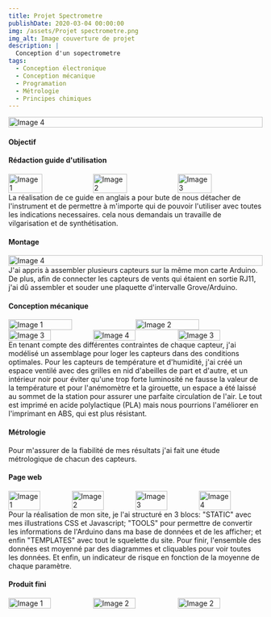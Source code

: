```yaml
---
title: Projet Spectrometre
publishDate: 2020-03-04 00:00:00
img: /assets/Projet spectrometre.png
img_alt: Image couverture de projet
description: |
  Conception d'un sopectrometre
tags: 
  - Conception électronique
  - Conception mécanique
  - Programation
  - Métrologie
  - Principes chimiques
---
```

<div style="display:flex; justify-content:center;">
    <img src="/assets/Chaine-TUT.jpg" alt="Image 4" width="100%">
</div>

#### Objectif


#### Rédaction guide d'utilisation

<div style="display:flex; justify-content:center;">
    <img src="/assets/Usermanuel1.png" alt="Image 1" width="40%">
    <img src="/assets/Usermanuel2.png" alt="Image 2" width="40%">
    <img src="/assets/Usermanuel3.png" alt="Image 3" width="40%">
</div>
La réalisation de ce guide en anglais a pour bute de nous détacher de l'instrument et de permettre à m'importe qui de pouvoir l'utiliser avec toutes les indications necessaires. cela nous demandais un travaille de vilgarisation et de synthétisation.

#### Montage 

<div style="display:flex; justify-content:center;">
    <img src="/assets/montage complet.png" alt="Image 4" width="100%">
</div>
J'ai appris à assembler plusieurs capteurs sur la même mon carte Arduino. De plus, afin de connecter les capteurs de vents qui étaient en sortie RJ11, j'ai dû assembler et souder une plaquette d'intervalle Grove/Arduino.

#### Conception mécanique
<div style="display:flex; justify-content:center;">
    <img src="/assets/decoupe_laser.png" alt="Image 1" width="50%">
    <img src="/assets/Modelspectro.jpg" alt="Image 2" width="50%">
    
</div>

<div style="display:flex; justify-content:center;">
    <img src="/assets/supportdecuve.png" alt="Image 3" width="50%">
    <img src="/assets/poignet.png" alt="Image 4" width="50%">
    <img src="/assets/supportcuve.png" alt="Image 3" width="50%">
</div>
En tenant compte des différentes contraintes de chaque capteur, j'ai modélisé un assemblage pour loger les capteurs dans des conditions optimales. 
Pour les capteurs de température et d'humidité, j'ai créé un espace ventilé avec des grilles en nid d'abeilles de part et d'autre, et un intérieur noir pour éviter qu'une trop forte luminosité ne fausse la valeur de la température et pour l'anémomètre et la girouette, un espace a été laissé au sommet de la station pour assurer une parfaite circulation de l'air. 
Le tout est imprimé en acide polylactique (PLA) mais nous pourrions l'améliorer en l'imprimant en ABS, qui est plus résistant. 

#### Métrologie 
Pour m'assurer de la fiabilité de mes résultats j'ai fait une étude métrologique de chacun des capteurs.

#### Page web

<div style="display:flex; justify-content:center;">
    <img src="/assets/Homepage.jpg" alt="Image 1" width="50%">
    <img src="/assets/Methodepage.jpg" alt="Image 2" width="50%">
    <img src="/assets/Resultpage.jpg" alt="Image 3" width="50%">
    <img src="/assets/Metropage.jpg" alt="Image 4" width="50%">
</div>
Pour la réalisation de mon site, je l'ai structuré en 3 blocs: "STATIC" avec mes illustrations CSS et Javascript; "TOOLS" pour permettre de convertir les informations de l'Arduino dans ma base de données et de les afficher; et enfin "TEMPLATES" avec tout le squelette du site. Pour finir, l'ensemble des données est moyenné par des diagrammes et cliquables pour voir toutes les données. Et enfin, un indicateur de risque en fonction de la moyenne de chaque paramètre.

#### Produit fini

<div style="display:flex; justify-content:center;">
    <img src="/assets/phtoGspectro.png" alt="Image 1" width="50%">
    <img src="/assets/photosupportcuve.png" alt="Image 2" width="50%">
    <img src="/assets/spectrovu2.png" alt="Image 2" width="50%">
</div>
